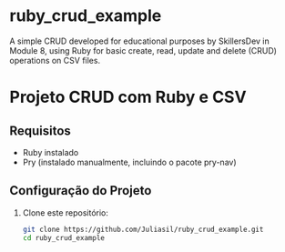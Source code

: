 # ruby_crud_example
A simple CRUD developed for educational purposes by SkillersDev in Module 8, using Ruby for basic create, read, update and delete (CRUD) operations on CSV files.
# Projeto CRUD com Ruby e CSV


## Requisitos
- Ruby instalado
- Pry (instalado manualmente, incluindo o pacote pry-nav)

## Configuração do Projeto

1. Clone este repositório:
   ```sh
   git clone https://github.com/Juliasil/ruby_crud_example.git
   cd ruby_crud_example

   


